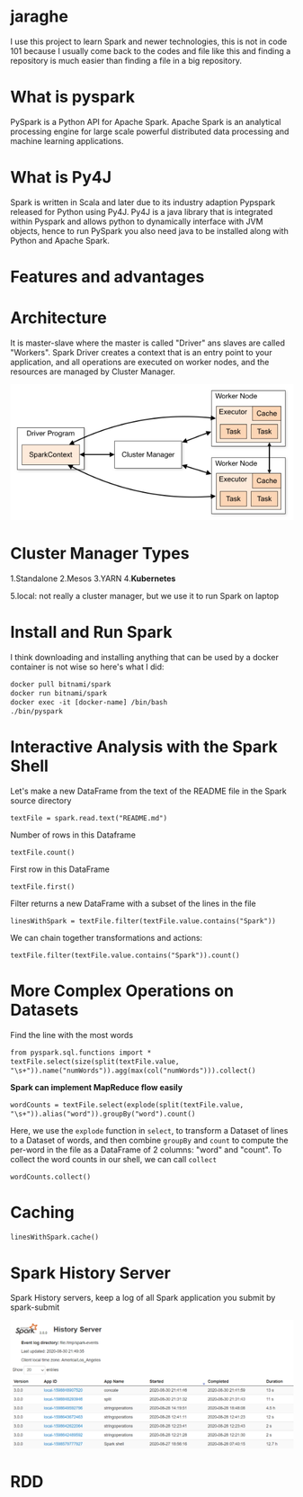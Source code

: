 # jaraghe

I use this project to learn Spark and newer technologies, this is not in code 101 because I usually come back to the 
codes and file like this and finding a repository is much easier than finding a file in a big repository.

# What is pyspark
PySpark is a Python API for Apache Spark. Apache Spark is an analytical processing engine for large scale powerful 
distributed data processing and machine learning applications.

# What is Py4J
Spark is written in Scala and later due to its industry adaption Pypspark released for Python using Py4J. Py4J is a 
java library that is integrated within Pyspark and allows python to dynamically interface with JVM objects, hence to run 
PySpark you also need java to be installed along with Python and Apache Spark.

# Features and advantages

# Architecture
It is master-slave where the master is called "Driver" ans slaves are called "Workers". Spark Driver creates a context 
that is an entry point to your application, and all operations are executed on worker nodes, and the resources are 
managed by Cluster Manager.


![spark architecture](images/spark-cluster-overview.png)


# Cluster Manager Types

1.Standalone
2.Mesos
3.YARN
4.**Kubernetes**

5.local: not really a cluster manager, but we use it to run Spark on laptop

# Install and Run Spark
I think downloading and installing anything that can be used by a docker container is not wise so here's what I did: <br/>
```shell
docker pull bitnami/spark
docker run bitnami/spark
docker exec -it [docker-name] /bin/bash
./bin/pyspark
```

# Interactive Analysis with the Spark Shell
Let's make a new DataFrame from the text of the README file in the Spark source directory
```shell
textFile = spark.read.text("README.md")
```

Number of rows in this Dataframe
```shell
textFile.count()
```
First row in this DataFrame
```shell
textFile.first()
```
Filter returns a new DataFrame with a subset of the lines in the file
```shell
linesWithSpark = textFile.filter(textFile.value.contains("Spark"))
```
We can chain together transformations and actions:
```shell
textFile.filter(textFile.value.contains("Spark")).count()
```

# More Complex Operations on Datasets
Find the line with the most words<br/>

```shell
from pyspark.sql.functions import *
textFile.select(size(split(textFile.value, "\s+")).name("numWords")).agg(max(col("numWords"))).collect()
```

**Spark can implement MapReduce flow easily**
```shell
wordCounts = textFile.select(explode(split(textFile.value, "\s+")).alias("word")).groupBy("word").count()
```
Here, we use the `explode` function in `select`, to transform a Dataset of lines to a Dataset of words, and then combine
`groupBy` and `count` to compute the per-word in the file as a DataFrame of 2 columns: "word" and "count". To collect the 
word counts in our shell, we can call `collect`

```shell
wordCounts.collect()
```

# Caching
```shell
linesWithSpark.cache()
```

# Spark History Server
Spark History servers, keep a log of all Spark application you submit by spark-submit

![spark history server](images/spark-history-server.png)

# RDD

